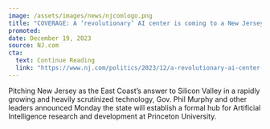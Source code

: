 ```yaml
---
image: /assets/images/news/njcomlogo.png
title: "COVERAGE: A ‘revolutionary’ AI center is coming to a New Jersey university"
promoted:
date: December 19, 2023
source: NJ.com
cta:
  text: Continue Reading
  link: "https://www.nj.com/politics/2023/12/a-revolutionary-ai-center-is-coming-to-a-new-jersey-university.html"
---
```


Pitching New Jersey as the East Coast’s answer to Silicon Valley in a rapidly growing and heavily scrutinized technology, Gov. Phil Murphy and other leaders announced Monday the state will establish a formal hub for Artificial Intelligence research and development at Princeton University.